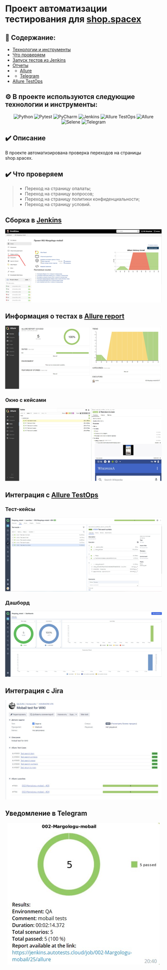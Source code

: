 # Проект автоматизации тестирования для <a target="_blank" href="https://shop.spacex.com/">shop.spacex</a>

## :open_book: Содержание:
- [Технологии и инструменты](#gear-в-проекте-используются-следующие-технологии-и-инструменты)
- [Что проверяем](#heavy_check_mark-что-проверяем)
- [Запуск тестов из Jenkins](#-запуск-тестов-из-jenkins)
- [Отчеты](#bar_chart-отчеты-о-прохождении-тестов-доступны-в-allure)
- - [Allure](#-allure)
- - [Telegram](#-telegram)
- [Allure TestOps](#-проект-интегрирован-с-allure-testOps)

## :gear: В проекте используются следующие технологии и инструменты:
<p align="center">
<img width="5%" title="Python" src="https://github.com/Margolog/diplom_API/blob/master/resources/python.png">
<img width="6%" title="Pytest" src="https://github.com/Margolog/diplom_API/blob/master/resources/pytest.png">
<img width="5%" title="PyCharm" src="https://github.com/Margolog/diplom_API/blob/master/resources/pycharm.png">
<img width="6%" title="Jenkins" src="https://github.com/Margolog/diplom_API/blob/master/resources/jenkins.svg">
<img width="6%" title="Allure TestOps" src="https://github.com/Margolog/diplom_UI/blob/master/resources/allure_testops.png">
<img width="6%" title="Allure" src="https://github.com/Margolog/diplom_UI/blob/master/resources/allure_report.png">
<img width="6%" title="Selene" src="https://github.com/Margolog/diplom_API/blob/master/resources/selene.png">
<img width="6%" title="Telegram" src="https://github.com/Margolog/diplom_UI/blob/master/resources/tg.png">
</p>


## :heavy_check_mark: Описание
В проекте автоматизирована проверка переходов на страницы shop.spacex.

## :heavy_check_mark: Что проверяем

> - Переход на страницу опалаты;
> - Переход на страницу вопросов;
> - Переход на страницу политики конфиденциальности;
> - Переход на страницу условий.


## Сборка в [Jenkins](https://jenkins.autotests.cloud/job/002-Margologu-mobail/)
<p align="center">
  <img src="resources/images/jenkins.jpg" alt="Jenkins"/>
</p>

## Информация о тестах в [Allure report](https://jenkins.autotests.cloud/job/002-Margologu-mobail/allure/)
<p align="center">
  <img src="resources/images/first.jpg" alt="Allure report"/>
</p>


### Окно с кейсами
<p align="center">
  <img src="resources/images/tests.jpg" alt="Allure report"/>
</p>



## Интеграция с [Allure TestOps](https://allure.autotests.cloud/launch/17799)
### Тест-кейсы
<p align="center">
  <img src="resources/images/test_cases.jpg" alt="Allure TestOps"/>
</p>

### Дашборд
<p align="center">
  <img src="resources/images/dashboards.jpg" alt="Allure TestOps"/>
</p>

## Интеграция с Jira
<p align="center">
  <img src="resources/images/jira.jpg" alt="Jira"/>
</p>


## Уведомление в Telegram
<p align="center">
  <img src="resources/images/telegram.jpg" alt="Telegram notification"/>
</p>
